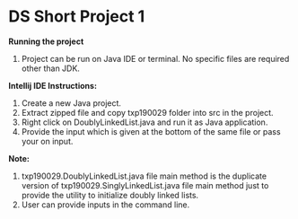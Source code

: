 # DS Short Project 1

**Running the project**
1. Project can be run on Java IDE or terminal. No specific files are required other than JDK.

**Intellij IDE Instructions:**
1. Create a new Java project.
2. Extract zipped file and copy txp190029 folder into src in the project.
3. Right click on DoublyLinkedList.java and run it as Java application.
4. Provide the input which is given at the bottom of the same file or pass your on input.

**Note:**
1. txp190029.DoublyLinkedList.java file main method is the duplicate version of txp190029.SinglyLinkedList.java file main method just to provide the utility to initialize doubly linked lists.
2. User can provide inputs in the command line.